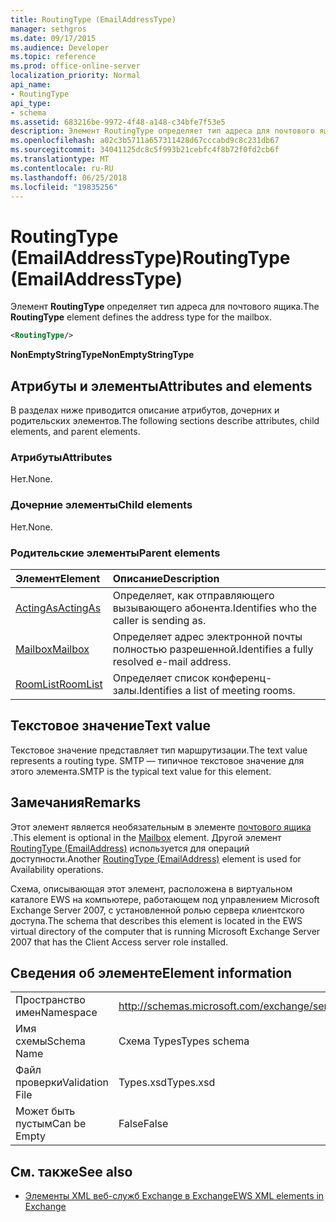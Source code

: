 ```yaml
---
title: RoutingType (EmailAddressType)
manager: sethgros
ms.date: 09/17/2015
ms.audience: Developer
ms.topic: reference
ms.prod: office-online-server
localization_priority: Normal
api_name:
- RoutingType
api_type:
- schema
ms.assetid: 683216be-9972-4f48-a148-c34bfe7f53e5
description: Элемент RoutingType определяет тип адреса для почтового ящика.
ms.openlocfilehash: a02c3b5711a657311428d67cccabd9c8c231db67
ms.sourcegitcommit: 34041125dc8c5f993b21cebfc4f8b72f0fd2cb6f
ms.translationtype: MT
ms.contentlocale: ru-RU
ms.lasthandoff: 06/25/2018
ms.locfileid: "19835256"
---
```

# <a name="routingtype-emailaddresstype"></a><span data-ttu-id="b07fa-103">RoutingType (EmailAddressType)</span><span class="sxs-lookup"><span data-stu-id="b07fa-103">RoutingType (EmailAddressType)</span></span>

<span data-ttu-id="b07fa-104">Элемент **RoutingType** определяет тип адреса для почтового ящика.</span><span class="sxs-lookup"><span data-stu-id="b07fa-104">The **RoutingType** element defines the address type for the mailbox.</span></span> 
  
```XML
<RoutingType/>
```

 <span data-ttu-id="b07fa-105">**NonEmptyStringType**</span><span class="sxs-lookup"><span data-stu-id="b07fa-105">**NonEmptyStringType**</span></span>
## <a name="attributes-and-elements"></a><span data-ttu-id="b07fa-106">Атрибуты и элементы</span><span class="sxs-lookup"><span data-stu-id="b07fa-106">Attributes and elements</span></span>

<span data-ttu-id="b07fa-107">В разделах ниже приводится описание атрибутов, дочерних и родительских элементов.</span><span class="sxs-lookup"><span data-stu-id="b07fa-107">The following sections describe attributes, child elements, and parent elements.</span></span>
  
### <a name="attributes"></a><span data-ttu-id="b07fa-108">Атрибуты</span><span class="sxs-lookup"><span data-stu-id="b07fa-108">Attributes</span></span>

<span data-ttu-id="b07fa-109">Нет.</span><span class="sxs-lookup"><span data-stu-id="b07fa-109">None.</span></span>
  
### <a name="child-elements"></a><span data-ttu-id="b07fa-110">Дочерние элементы</span><span class="sxs-lookup"><span data-stu-id="b07fa-110">Child elements</span></span>

<span data-ttu-id="b07fa-111">Нет.</span><span class="sxs-lookup"><span data-stu-id="b07fa-111">None.</span></span>
  
### <a name="parent-elements"></a><span data-ttu-id="b07fa-112">Родительские элементы</span><span class="sxs-lookup"><span data-stu-id="b07fa-112">Parent elements</span></span>

|<span data-ttu-id="b07fa-113">**Элемент**</span><span class="sxs-lookup"><span data-stu-id="b07fa-113">**Element**</span></span>|<span data-ttu-id="b07fa-114">**Описание**</span><span class="sxs-lookup"><span data-stu-id="b07fa-114">**Description**</span></span>|
|:-----|:-----|
|[<span data-ttu-id="b07fa-115">ActingAs</span><span class="sxs-lookup"><span data-stu-id="b07fa-115">ActingAs</span></span>](actingas.md) <br/> |<span data-ttu-id="b07fa-116">Определяет, как отправляющего вызывающего абонента.</span><span class="sxs-lookup"><span data-stu-id="b07fa-116">Identifies who the caller is sending as.</span></span>  <br/> |
|[<span data-ttu-id="b07fa-117">Mailbox</span><span class="sxs-lookup"><span data-stu-id="b07fa-117">Mailbox</span></span>](mailbox.md) <br/> |<span data-ttu-id="b07fa-118">Определяет адрес электронной почты полностью разрешенной.</span><span class="sxs-lookup"><span data-stu-id="b07fa-118">Identifies a fully resolved e-mail address.</span></span>  <br/> |
|[<span data-ttu-id="b07fa-119">RoomList</span><span class="sxs-lookup"><span data-stu-id="b07fa-119">RoomList</span></span>](roomlist.md) <br/> |<span data-ttu-id="b07fa-120">Определяет список конференц-залы.</span><span class="sxs-lookup"><span data-stu-id="b07fa-120">Identifies a list of meeting rooms.</span></span>  <br/> |
   
## <a name="text-value"></a><span data-ttu-id="b07fa-121">Текстовое значение</span><span class="sxs-lookup"><span data-stu-id="b07fa-121">Text value</span></span>

<span data-ttu-id="b07fa-122">Текстовое значение представляет тип маршрутизации.</span><span class="sxs-lookup"><span data-stu-id="b07fa-122">The text value represents a routing type.</span></span> <span data-ttu-id="b07fa-123">SMTP — типичное текстовое значение для этого элемента.</span><span class="sxs-lookup"><span data-stu-id="b07fa-123">SMTP is the typical text value for this element.</span></span>
  
## <a name="remarks"></a><span data-ttu-id="b07fa-124">Замечания</span><span class="sxs-lookup"><span data-stu-id="b07fa-124">Remarks</span></span>

<span data-ttu-id="b07fa-125">Этот элемент является необязательным в элементе [почтового ящика](mailbox.md) .</span><span class="sxs-lookup"><span data-stu-id="b07fa-125">This element is optional in the [Mailbox](mailbox.md) element.</span></span> <span data-ttu-id="b07fa-126">Другой элемент [RoutingType (EmailAddress)](routingtype-emailaddress.md) используется для операций доступности.</span><span class="sxs-lookup"><span data-stu-id="b07fa-126">Another [RoutingType (EmailAddress)](routingtype-emailaddress.md) element is used for Availability operations.</span></span> 
  
<span data-ttu-id="b07fa-127">Схема, описывающая этот элемент, расположена в виртуальном каталоге EWS на компьютере, работающем под управлением Microsoft Exchange Server 2007, с установленной ролью сервера клиентского доступа.</span><span class="sxs-lookup"><span data-stu-id="b07fa-127">The schema that describes this element is located in the EWS virtual directory of the computer that is running Microsoft Exchange Server 2007 that has the Client Access server role installed.</span></span>
  
## <a name="element-information"></a><span data-ttu-id="b07fa-128">Сведения об элементе</span><span class="sxs-lookup"><span data-stu-id="b07fa-128">Element information</span></span>

|||
|:-----|:-----|
|<span data-ttu-id="b07fa-129">Пространство имен</span><span class="sxs-lookup"><span data-stu-id="b07fa-129">Namespace</span></span>  <br/> |http://schemas.microsoft.com/exchange/services/2006/types  <br/> |
|<span data-ttu-id="b07fa-130">Имя схемы</span><span class="sxs-lookup"><span data-stu-id="b07fa-130">Schema Name</span></span>  <br/> |<span data-ttu-id="b07fa-131">Схема Types</span><span class="sxs-lookup"><span data-stu-id="b07fa-131">Types schema</span></span>  <br/> |
|<span data-ttu-id="b07fa-132">Файл проверки</span><span class="sxs-lookup"><span data-stu-id="b07fa-132">Validation File</span></span>  <br/> |<span data-ttu-id="b07fa-133">Types.xsd</span><span class="sxs-lookup"><span data-stu-id="b07fa-133">Types.xsd</span></span>  <br/> |
|<span data-ttu-id="b07fa-134">Может быть пустым</span><span class="sxs-lookup"><span data-stu-id="b07fa-134">Can be Empty</span></span>  <br/> |<span data-ttu-id="b07fa-135">False</span><span class="sxs-lookup"><span data-stu-id="b07fa-135">False</span></span>  <br/> |
   
## <a name="see-also"></a><span data-ttu-id="b07fa-136">См. также</span><span class="sxs-lookup"><span data-stu-id="b07fa-136">See also</span></span>



- [<span data-ttu-id="b07fa-137">Элементы XML веб-служб Exchange в Exchange</span><span class="sxs-lookup"><span data-stu-id="b07fa-137">EWS XML elements in Exchange</span></span>](ews-xml-elements-in-exchange.md)

